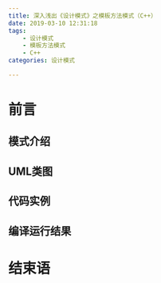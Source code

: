 ```yaml
---
title: 深入浅出《设计模式》之模板方法模式（C++）
date: 2019-03-10 12:31:18
tags: 
    - 设计模式
    - 模板方法模式
    - C++
categories: 设计模式

---
```


# 前言

## 模式介绍

## UML类图

## 代码实例

## 编译运行结果

# 结束语

